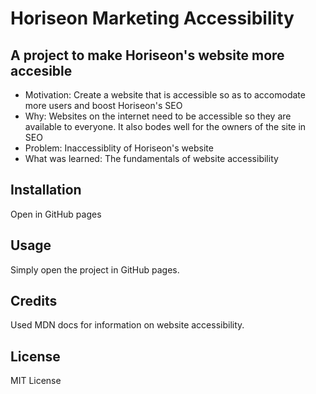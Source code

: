 # Horiseon Marketing Accessibility

## A project to make Horiseon's website more accesible

- Motivation: Create a website that is accessible so as to accomodate more users and boost Horiseon's SEO
- Why: Websites on the internet need to be accessible so they are available to everyone. It also bodes well for the owners of the site in SEO
- Problem: Inaccessiblity of Horiseon's website
- What was learned: The fundamentals of website accessibility

## Installation

Open in GitHub pages

## Usage

Simply open the project in GitHub pages.

## Credits

Used MDN docs for information on website accessibility.

## License

MIT License